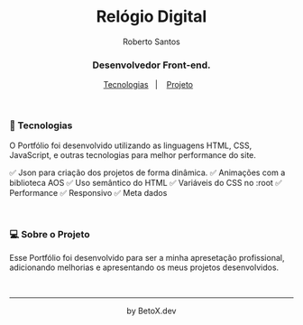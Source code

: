 <h1 align="center"> Relógio Digital </h1>

<p align="center">
Roberto Santos <br/>
<h3 align="center">
Desenvolvedor Front-end.</h3>
</p>

<p align="center">
  <a href="#-tecnologias">Tecnologias</a>&nbsp;&nbsp;&nbsp;|&nbsp;&nbsp;&nbsp;
  <a href="#-projeto">Projeto</a>&nbsp;&nbsp;&nbsp;
</p>

<br>

### 🚀 Tecnologias

O Portfólio foi desenvolvido utilizando as linguagens HTML, CSS, JavaScript, e outras tecnologias para melhor performance do site.

✅ Json para criação dos projetos de forma dinâmica.
✅ Animações com a biblioteca AOS
✅ Uso semântico do HTML
✅ Variáveis do CSS no :root
✅ Performance
✅ Responsivo
✅ Meta dados

<br>

### 💻 Sobre o Projeto

Esse Portfólio foi desenvolvido para ser a minha apresetação profissional, adicionando melhorias e apresentando os meus projetos desenvolvidos.

<br>

---

<p align="center">by BetoX.dev</p>
